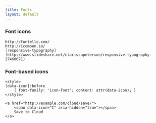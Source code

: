 ```yaml
---
title: Fonts
layout: default
---
```


### Font icons 
	http://fontello.com/
	http://icomoon.io/
	[responsive-typography](http://www.slideshare.net/clarissapeterson/responsive-typography-27460071)

### Font-based icons 
	<style> 
	[data-icon]:before 
		{ font-family: 'icon-font'; content: attr(data-icon); } 
	</style> 

	<a href="http://example.com/cloud/save/"> 
		<span data-icon="C" aria-hidden="true"></span> 
		Save to Cloud 
	</a>
	
